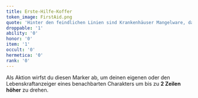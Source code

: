 ```yaml
---
title: Erste-Hilfe-Koffer
token_image: FirstAid.png
quote: 'Hinter den feindlichen Linien sind Krankenhäuser Mangelware, daher nehmen umsichtige Einsatzkräfte alles mit, um sich im Notfall selbst versorgen zu können.'
droppable: '1'
ability: '0'
honor: '0'
item: '1'
occult: '0'
hermetica: '0'
rank: '0'
---
```


Als Aktion wirfst du diesen Marker ab, um deinen eigenen oder den Lebenskraftanzeiger eines benachbarten
Charakters um bis zu **2 Zeilen höher** zu drehen.